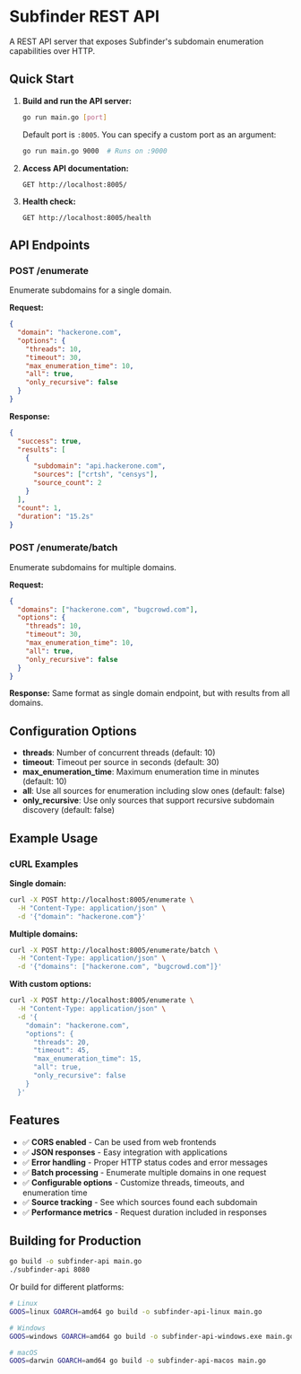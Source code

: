 # Subfinder REST API

A REST API server that exposes Subfinder's subdomain enumeration capabilities over HTTP.

## Quick Start

1. **Build and run the API server:**
   ```bash
   go run main.go [port]
   ```
   
   Default port is `:8005`. You can specify a custom port as an argument:
   ```bash
   go run main.go 9000  # Runs on :9000
   ```

2. **Access API documentation:**
   ```
   GET http://localhost:8005/
   ```

3. **Health check:**
   ```
   GET http://localhost:8005/health
   ```

## API Endpoints

### POST /enumerate
Enumerate subdomains for a single domain.

**Request:**
```json
{
  "domain": "hackerone.com",
  "options": {
    "threads": 10,
    "timeout": 30,
    "max_enumeration_time": 10,
    "all": true,
    "only_recursive": false
  }
}
```

**Response:**
```json
{
  "success": true,
  "results": [
    {
      "subdomain": "api.hackerone.com",
      "sources": ["crtsh", "censys"],
      "source_count": 2
    }
  ],
  "count": 1,
  "duration": "15.2s"
}
```

### POST /enumerate/batch
Enumerate subdomains for multiple domains.

**Request:**
```json
{
  "domains": ["hackerone.com", "bugcrowd.com"],
  "options": {
    "threads": 10,
    "timeout": 30,
    "max_enumeration_time": 10,
    "all": true,
    "only_recursive": false
  }
}
```

**Response:** Same format as single domain endpoint, but with results from all domains.

## Configuration Options

- **threads**: Number of concurrent threads (default: 10)
- **timeout**: Timeout per source in seconds (default: 30)
- **max_enumeration_time**: Maximum enumeration time in minutes (default: 10)
- **all**: Use all sources for enumeration including slow ones (default: false)
- **only_recursive**: Use only sources that support recursive subdomain discovery (default: false)

## Example Usage

### cURL Examples

**Single domain:**
```bash
curl -X POST http://localhost:8005/enumerate \
  -H "Content-Type: application/json" \
  -d '{"domain": "hackerone.com"}'
```

**Multiple domains:**
```bash
curl -X POST http://localhost:8005/enumerate/batch \
  -H "Content-Type: application/json" \
  -d '{"domains": ["hackerone.com", "bugcrowd.com"]}'
```

**With custom options:**
```bash
curl -X POST http://localhost:8005/enumerate \
  -H "Content-Type: application/json" \
  -d '{
    "domain": "hackerone.com",
    "options": {
      "threads": 20,
      "timeout": 45,
      "max_enumeration_time": 15,
      "all": true,
      "only_recursive": false
    }
  }'
```

## Features

- ✅ **CORS enabled** - Can be used from web frontends
- ✅ **JSON responses** - Easy integration with applications
- ✅ **Error handling** - Proper HTTP status codes and error messages
- ✅ **Batch processing** - Enumerate multiple domains in one request
- ✅ **Configurable options** - Customize threads, timeouts, and enumeration time
- ✅ **Source tracking** - See which sources found each subdomain
- ✅ **Performance metrics** - Request duration included in responses

## Building for Production

```bash
go build -o subfinder-api main.go
./subfinder-api 8080
```

Or build for different platforms:
```bash
# Linux
GOOS=linux GOARCH=amd64 go build -o subfinder-api-linux main.go

# Windows
GOOS=windows GOARCH=amd64 go build -o subfinder-api-windows.exe main.go

# macOS
GOOS=darwin GOARCH=amd64 go build -o subfinder-api-macos main.go
```
